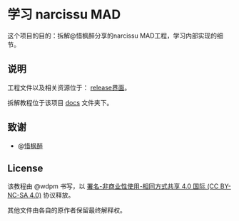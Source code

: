 # 学习 narcissu MAD

这个项目的目的：拆解@惜枫醉分享的narcissu MAD工程，学习内部实现的细节。



## 说明

工程文件以及相关资源位于： [release界面](https://github.com/mad-center/study-narcissu-of-xifengzui/releases)。

拆解教程位于该项目 [docs](https://github.com/mad-center/study-narcissu-of-xifengzui/tree/main/docs) 文件夹下。



## 致谢

- @[惜枫醉](https://space.bilibili.com/16572)



## License

该教程由 @wdpm 书写，以 [署名-非商业性使用-相同方式共享 4.0 国际 (CC BY-NC-SA 4.0)](https://creativecommons.org/licenses/by-nc-sa/4.0/deed.zh) 协议释放。

其他文件由各自的原作者保留最终解释权。

